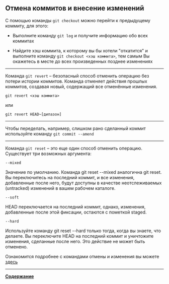 ## Отмена коммитов и внесение изменений


С помощью команды ``git checkout`` можно перейти к предыдущему коммиту, для этого:

- Выполните команду ``git log`` и получите информацию обо всех коммитах

- Найдите хэш коммита, к которому вы бы хотели "откатится" и выполните команду ``git checkout <хэш коммита>``, тем самым Вы окажетесь в месте до всех произведенных позднее изменениях

***

Команда ``git revert`` – безопасный способ отменить операцию без потери истории коммитов. Команда отменяет действия прошлых коммитов, создавая новый, содержащий все отменённые изменения. 

```
git revert <хэш коммита>
```
или

```
git revert HEAD~[дипазон]
```

***
Чтобы переделать, например, слишком рано сделанный коммит используйте команду ``git commit --amend`` 

***

Команда ``git reset`` – это еще один способ отменить операцию. Существует три возможных аргумента:

```
--mixed
```

Значение по умолчанию. Команда git reset --mixed аналогична git reset. Вы переключитесь на последний коммит, и все изменения, добавленные после него, будут доступны в качестве неотслеживаемых (untracked) изменений в вашем рабочем каталоге.

```
--soft
```

HEAD переключается на последний коммит, однако, изменения, добавленные после этой фиксации, остаются с пометкой staged.

```
--hard
```

Используйте команду git reset --hard только тогда, когда вы знаете, что делаете. Вы переключите HEAD на последний коммит и уничтожите изменения, сделанные после него. Это действие не может быть отменено.

Ознакомится подробнее с командами отмены и изменения вы можете [здесь](https://git-scm.com/docs)

***
[**Содержание**](/readme.md)